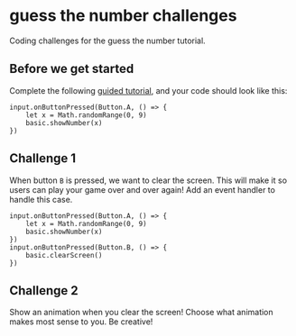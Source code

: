 # guess the number challenges

Coding challenges for the guess the number tutorial. 

## Before we get started

Complete the following [guided tutorial](/lessons/guess-the-number/activity), and your code should look like this:

```blocks
input.onButtonPressed(Button.A, () => {
    let x = Math.randomRange(0, 9)
    basic.showNumber(x)
})
```

## Challenge 1

When button `B` is pressed, we want to clear the screen. This will make it so users can play your game over and over again! Add an event handler to handle this case.

```blocks
input.onButtonPressed(Button.A, () => {
    let x = Math.randomRange(0, 9)
    basic.showNumber(x)
})
input.onButtonPressed(Button.B, () => {
    basic.clearScreen()
})
```

## Challenge 2

Show an animation when you clear the screen! Choose what animation makes most sense to you. Be creative!

